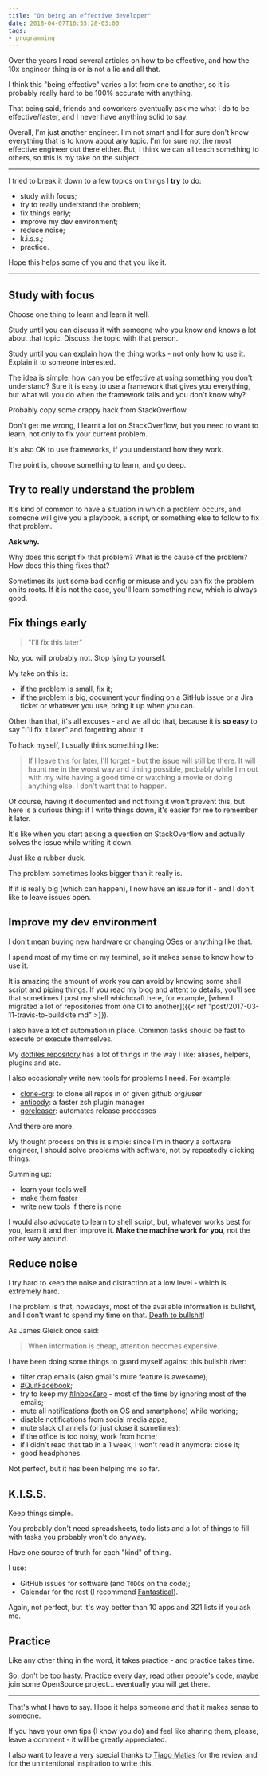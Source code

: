 ```yaml
---
title: "On being an effective developer"
date: 2018-04-07T16:55:28-03:00
tags:
- programming
---
```


Over the years I read several articles on how to be effective, and how
the 10x engineer thing is or is not a lie and all that.

I think this "being effective" varies a lot from one to another, so it is
probably really hard to be 100% accurate with anything.

That being said, friends and coworkers eventually ask me what I do to be
effective/faster, and I never have anything solid to say.

Overall, I'm just another engineer. I'm not smart and I for sure don't know
everything that is to know about any topic. I'm for sure not the most
effective engineer out there either. But, I think we can all teach something
to others, so this is my take on the subject.

---

I tried to break it down to a few topics on things I **try** to do:

- study with focus;
- try to really understand the problem;
- fix things early;
- improve my dev environment;
- reduce noise;
- k.i.s.s.;
- practice.

Hope this helps some of you and that you like it.

---

## Study with focus

Choose one thing to learn and learn it well.

Study until you can discuss it with someone who you know and knows a lot
about that topic. Discuss the topic with that person.

Study until you can explain how the thing works - not only how to use it.
Explain it to someone interested.

The idea is simple: how can you be effective at using something you don't
understand? Sure it is easy to use a framework that gives you everything,
but what will you do when the framework fails and you don't know why?

Probably copy some crappy hack from StackOverflow.

Don't get me wrong, I learnt a lot on StackOverflow, but you need to want
to learn, not only to fix your current problem.

It's also OK to use frameworks, if you understand how they work.

The point is, choose something to learn, and go deep.

## Try to really understand the problem

It's kind of common to have a situation in which a problem occurs, and someone
will give you a playbook, a script, or something else to follow to fix that
problem.

**Ask why.**

Why does this script fix that problem? What is the cause of the problem?
How does this thing fixes that?

Sometimes its just some bad config or misuse and you can fix the problem
on its roots. If it is not the case, you'll learn something new, which
is always good.

## Fix things early

> "I'll fix this later"

No, you will probably not. Stop lying to yourself.

My take on this is:

- if the problem is small, fix it;
- if the problem is big, document your finding on a GitHub issue or a Jira
ticket or whatever you use, bring it up when you can.

Other than that, it's all excuses - and we all do that, because it is
**so easy** to say "I'll fix it later" and forgetting about it.

To hack myself, I usually think something like:

> If I leave this for later, I'll forget - but the issue will still be there.
> It will haunt me in the worst way and timing possible, probably while I'm
> out with my wife having a good time or watching a movie or doing anything
> else. I don't want that to happen.

Of course, having it documented and not fixing it won't prevent this, but
here is a curious thing: if I write things down, it's easier for me to
remember it later.

It's like when you start asking a question on StackOverflow and actually
solves the issue while writing it down.

Just like a rubber duck.

The problem sometimes looks bigger than it really is.

If it is really big (which can happen), I now have an issue for it - and
I don't like to leave issues open.

## Improve my dev environment

I don't mean buying new hardware or changing OSes or anything like that.

I spend most of my time on my terminal, so it makes sense to know how to use
it.

It is amazing the amount of work you can avoid by knowing some shell script
and piping things. If you read my blog and attent to details, you'll see
that sometimes I post my shell whichcraft here, for example,
[when I migrated a lot of repositories from one CI to another]({{< ref "post/2017-03-11-travis-to-buildkite.md" >}}).

I also have a lot of automation in place. Common tasks should be fast to
execute or execute themselves.

My [dotfiles repository](https://github.com/caarlos0/dotfiles) has a lot of
things in the way I like: aliases, helpers, plugins and etc.

I also occasionaly write new tools for problems I need. For example:

- [clone-org][]: to clone all repos in of given github org/user
- [antibody][]: a faster zsh plugin manager
- [goreleaser][]: automates release processes

And there are more.

My thought process on this is simple: since I'm in theory a software engineer,
I should solve problems with software, not by repeatedly clicking things.

Summing up:

- learn your tools well
- make them faster
- write new tools if there is none

I would also advocate to learn to shell script, but, whatever works best for
you, learn it and then improve it. **Make the machine work for you**, not
the other way around.

[goreleaser]: https://goreleaser.com
[antibody]: http://getantibody.github.io
[clone-org]: https://github.com/caarlos0/clone-org

## Reduce noise

I try hard to keep the noise and distraction at a low level - which is
extremely hard.

The problem is that, nowadays, most of the available information is bullshit,
and I don't want to spend my time on that.
[Death to bullshit](http://deathtobullshit.com)!

As James Gleick once said:

> When information is cheap, attention becomes expensive.

I have been doing some things to guard myself against this bullshit river:

- filter crap emails (also gmail's mute feature is awesome);
- [#QuitFacebook](https://twitter.com/hashtag/QuitFacebook);
- try to keep my [#InboxZero](https://twitter.com/hashtag/inboxZero) - most
of the time by ignoring most of the emails;
- mute all notifications (both on OS and smartphone) while working;
- disable notifications from social media apps;
- mute slack channels (or just close it sometimes);
- if the office is too noisy, work from home;
- if I didn't read that tab in a 1 week, I won't read it anymore: close it;
- good headphones.

Not perfect, but it has been helping me so far.

## K.I.S.S.

Keep things simple.

You probably don't need spreadsheets, todo lists and a lot of things to fill
with tasks you probably won't do anyway.

Have one source of truth for each "kind" of thing.

I use:

- GitHub issues for software (and `TODO`s on the code);
- Calendar for the rest (I recommend [Fantastical][]).

Again, not perfect, but it's way better than 10 apps and 321 lists if you
ask me.

[Fantastical]: https://flexibits.com/fantastical

## Practice

Like any other thing in the word, it takes practice - and practice takes
time.

So, don't be too hasty. Practice every day, read other people's code, maybe
join some OpenSource project... eventually you will get there.

---

That's what I have to say. Hope it helps someone and that it makes sense to
someone.

If you have your own tips (I know you do) and feel like sharing them,
please, leave a comment - it will be greatly appreciated.

I also want to leave a very special thanks to
[Tiago Matias](https://github.com/tmatias) for the review
and for the unintentional inspiration to write this.
